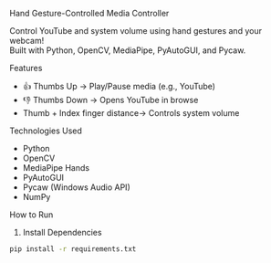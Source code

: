 Hand Gesture-Controlled Media Controller

Control YouTube and system volume using hand gestures and your webcam!  
Built with Python, OpenCV, MediaPipe, PyAutoGUI, and Pycaw.

 Features

- 👍 Thumbs Up → Play/Pause media (e.g., YouTube)
- 👎 Thumbs Down → Opens YouTube in browse
- Thumb + Index finger distance→ Controls system volume

Technologies Used

- Python
- OpenCV
- MediaPipe Hands
- PyAutoGUI
- Pycaw (Windows Audio API)
- NumPy

How to Run

1. Install Dependencies

```bash
pip install -r requirements.txt
